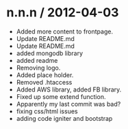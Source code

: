 
n.n.n / 2012-04-03 
==================

  * Added more content to frontpage.
  * Update README.md
  * Update README.md
  * added mongodb library
  * added readme
  * Removing logo.
  * Added place holder.
  * Removed .htaccess
  * Added AWS library, added FB library.
  * Fixed up some extend function.
  * Apparently my last commit was bad?
  * fixing css/html issues
  * adding code igniter and bootstrap
